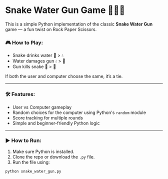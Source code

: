 # Snake Water Gun Game 🐍💧🔫

This is a simple Python implementation of the classic **Snake Water Gun** game — a fun twist on Rock Paper Scissors.

### 🎮 How to Play:
- Snake drinks water 🐍 > 💧
- Water damages gun 💧 > 🔫
- Gun kills snake 🔫 > 🐍

If both the user and computer choose the same, it’s a tie.

---

### 🛠 Features:
- User vs Computer gameplay
- Random choices for the computer using Python's `random` module
- Score tracking for multiple rounds
- Simple and beginner-friendly Python logic

---

### ▶️ How to Run:
1. Make sure Python is installed.
2. Clone the repo or download the `.py` file.
3. Run the file using:
```bash
python snake_water_gun.py
